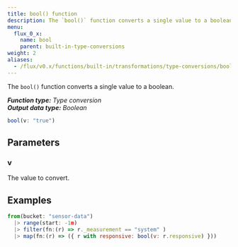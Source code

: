 ```yaml
---
title: bool() function
description: The `bool()` function converts a single value to a boolean.
menu:
  flux_0_x:
    name: bool
    parent: built-in-type-conversions
weight: 2
aliases:
  - /flux/v0.x/functions/built-in/transformations/type-conversions/bool/
---
```


The `bool()` function converts a single value to a boolean.

_**Function type:** Type conversion_  
_**Output data type:** Boolean_

```js
bool(v: "true")
```

## Parameters

### v
The value to convert.

## Examples
```js
from(bucket: "sensor-data")
  |> range(start: -1m)
  |> filter(fn:(r) => r._measurement == "system" )
  |> map(fn:(r) => ({ r with responsive: bool(v: r.responsive) }))
```
